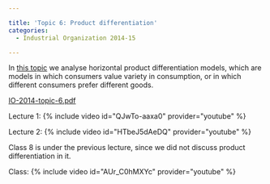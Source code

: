 ```yaml
---

title: 'Topic 6: Product differentiation'
categories:
  - Industrial Organization 2014-15

---
```

In <a href="https://www.tholden.org/wp-content/uploads/2014/12/IO-2014-topic-6.pdf">this topic</a> we analyse horizontal product differentiation models, which are models in which consumers value variety in consumption, or in which different consumers prefer different goods.

<object data="https://www.tholden.org/wp-content/uploads/2014/12/IO-2014-topic-6.pdf" type="application/pdf" width="100%" height="100%"><a href="https://www.tholden.org/wp-content/uploads/2014/12/IO-2014-topic-6.pdf">IO-2014-topic-6.pdf</a></object>

Lecture 1:
{% include video id="QJwTo-aaxa0" provider="youtube" %}

Lecture 2:
{% include video id="HTbeJ5dAeDQ" provider="youtube" %}

Class 8 is under the previous lecture, since we did not discuss product differentiation in it.

Class:
{% include video id="AUr_C0hMXYc" provider="youtube" %}
